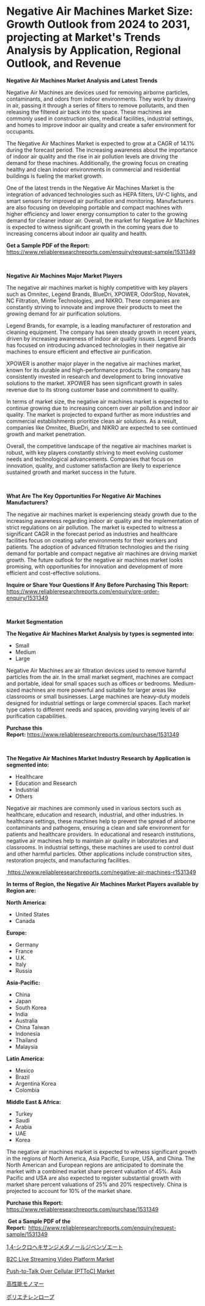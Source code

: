 <p><h1>Negative Air Machines Market Size: Growth Outlook from 2024 to 2031, projecting at Market's Trends Analysis by Application, Regional Outlook, and Revenue</h1></p><p><strong>Negative Air Machines Market Analysis and Latest Trends</strong></p>
<p><p>Negative Air Machines are devices used for removing airborne particles, contaminants, and odors from indoor environments. They work by drawing in air, passing it through a series of filters to remove pollutants, and then releasing the filtered air back into the space. These machines are commonly used in construction sites, medical facilities, industrial settings, and homes to improve indoor air quality and create a safer environment for occupants.</p><p>The Negative Air Machines Market is expected to grow at a CAGR of 14.1% during the forecast period. The increasing awareness about the importance of indoor air quality and the rise in air pollution levels are driving the demand for these machines. Additionally, the growing focus on creating healthy and clean indoor environments in commercial and residential buildings is fueling the market growth.</p><p>One of the latest trends in the Negative Air Machines Market is the integration of advanced technologies such as HEPA filters, UV-C lights, and smart sensors for improved air purification and monitoring. Manufacturers are also focusing on developing portable and compact machines with higher efficiency and lower energy consumption to cater to the growing demand for cleaner indoor air. Overall, the market for Negative Air Machines is expected to witness significant growth in the coming years due to increasing concerns about indoor air quality and health.</p></p>
<p><strong>Get a Sample PDF of the Report:&nbsp;</strong> <a href="https://www.reliableresearchreports.com/enquiry/request-sample/1531349">https://www.reliableresearchreports.com/enquiry/request-sample/1531349</a></p>
<p>&nbsp;</p>
<p><strong>Negative Air Machines Major Market Players</strong></p>
<p><p>The negative air machines market is highly competitive with key players such as Omnitec, Legend Brands, BlueDri, XPOWER, OdorStop, Novatek, NC Filtration, Mintie Technologies, and NIKRO. These companies are constantly striving to innovate and improve their products to meet the growing demand for air purification solutions.</p><p>Legend Brands, for example, is a leading manufacturer of restoration and cleaning equipment. The company has seen steady growth in recent years, driven by increasing awareness of indoor air quality issues. Legend Brands has focused on introducing advanced technologies in their negative air machines to ensure efficient and effective air purification.</p><p>XPOWER is another major player in the negative air machines market, known for its durable and high-performance products. The company has consistently invested in research and development to bring innovative solutions to the market. XPOWER has seen significant growth in sales revenue due to its strong customer base and commitment to quality.</p><p>In terms of market size, the negative air machines market is expected to continue growing due to increasing concern over air pollution and indoor air quality. The market is projected to expand further as more industries and commercial establishments prioritize clean air solutions. As a result, companies like Omnitec, BlueDri, and NIKRO are expected to see continued growth and market penetration.</p><p>Overall, the competitive landscape of the negative air machines market is robust, with key players constantly striving to meet evolving customer needs and technological advancements. Companies that focus on innovation, quality, and customer satisfaction are likely to experience sustained growth and market success in the future.</p></p>
<p>&nbsp;</p>
<p><strong>What Are The Key Opportunities For Negative Air Machines Manufacturers?</strong></p>
<p><p>The negative air machines market is experiencing steady growth due to the increasing awareness regarding indoor air quality and the implementation of strict regulations on air pollution. The market is expected to witness a significant CAGR in the forecast period as industries and healthcare facilities focus on creating safer environments for their workers and patients. The adoption of advanced filtration technologies and the rising demand for portable and compact negative air machines are driving market growth. The future outlook for the negative air machines market looks promising, with opportunities for innovation and development of more efficient and cost-effective solutions.</p></p>
<p><strong>Inquire or Share Your Questions If Any Before Purchasing This Report:</strong> <a href="https://www.reliableresearchreports.com/enquiry/pre-order-enquiry/1531349">https://www.reliableresearchreports.com/enquiry/pre-order-enquiry/1531349</a></p>
<p>&nbsp;</p>
<p><strong>Market Segmentation</strong></p>
<p><strong>The Negative Air Machines Market Analysis by types is segmented into:</strong></p>
<p><ul><li>Small</li><li>Medium</li><li>Large</li></ul></p>
<p><p>Negative Air Machines are air filtration devices used to remove harmful particles from the air. In the small market segment, machines are compact and portable, ideal for small spaces such as offices or bedrooms. Medium-sized machines are more powerful and suitable for larger areas like classrooms or small businesses. Large machines are heavy-duty models designed for industrial settings or large commercial spaces. Each market type caters to different needs and spaces, providing varying levels of air purification capabilities.</p></p>
<p><strong>Purchase this Report:&nbsp;</strong><a href="https://www.reliableresearchreports.com/purchase/1531349">https://www.reliableresearchreports.com/purchase/1531349</a></p>
<p>&nbsp;</p>
<p><strong>The Negative Air Machines Market Industry Research by Application is segmented into:</strong></p>
<p><ul><li>Healthcare</li><li>Education and Research</li><li>Industrial</li><li>Others</li></ul></p>
<p><p>Negative air machines are commonly used in various sectors such as healthcare, education and research, industrial, and other industries. In healthcare settings, these machines help to prevent the spread of airborne contaminants and pathogens, ensuring a clean and safe environment for patients and healthcare providers. In educational and research institutions, negative air machines help to maintain air quality in laboratories and classrooms. In industrial settings, these machines are used to control dust and other harmful particles. Other applications include construction sites, restoration projects, and manufacturing facilities.</p></p>
<p><a href="https://www.reliableresearchreports.com/negative-air-machines-r1531349">&nbsp;https://www.reliableresearchreports.com/negative-air-machines-r1531349</a></p>
<p><strong>In terms of Region, the Negative Air Machines Market Players available by Region are:</strong></p>
<p>
    <p> <strong> North America: </strong>
        <ul>
            <li>United States</li>
            <li>Canada</li>
        </ul>
        </p> 
    <p> <strong> Europe: </strong>
        <ul>
            <li>Germany</li>
            <li>France</li>
            <li>U.K.</li>
            <li>Italy</li>
            <li>Russia</li>
        </ul>
        </p> 
    <p> <strong> Asia-Pacific: </strong>
        <ul>
            <li>China</li>
            <li>Japan</li>
            <li>South Korea</li>
            <li>India</li>
            <li>Australia</li>
            <li>China Taiwan</li>
            <li>Indonesia</li>
            <li>Thailand</li>
            <li>Malaysia</li>
        </ul>
        </p> 
    <p> <strong> Latin America: </strong>
        <ul>
            <li>Mexico</li>
            <li>Brazil</li>
            <li>Argentina Korea</li>
            <li>Colombia</li>
        </ul>
        </p> 
    <p> <strong> Middle East & Africa: </strong>
        <ul>
            <li>Turkey</li>
            <li>Saudi</li>
            <li>Arabia</li>
            <li>UAE</li>
            <li>Korea</li>
        </ul>
    </p>
    </p>
<p><p>The negative air machines market is expected to witness significant growth in the regions of North America, Asia Pacific, Europe, USA, and China. The North American and European regions are anticipated to dominate the market with a combined market share percent valuation of 45%. Asia Pacific and USA are also expected to register substantial growth with market share percent valuations of 25% and 20% respectively. China is projected to account for 10% of the market share.</p></p>
<p><strong>Purchase this Report: </strong><a href="https://www.reliableresearchreports.com/purchase/1531349">https://www.reliableresearchreports.com/purchase/1531349</a></p>
<p>&nbsp;<strong>Get a Sample PDF of the Report:&nbsp;&nbsp;</strong><a href="https://www.reliableresearchreports.com/enquiry/request-sample/1531349">https://www.reliableresearchreports.com/enquiry/request-sample/1531349</a></p>
<p><strong></strong></p>
<p><p><a href="https://medium.com/@graysonwolfe1913/1-4-%E3%82%B7%E3%82%AF%E3%83%AD%E3%83%98%E3%82%AD%E3%82%B5%E3%83%B3%E3%82%B8%E3%83%A1%E3%83%88%E3%83%8E%E3%83%BC%E3%83%AB%E3%82%B8%E3%83%99%E3%83%B3%E3%82%BE%E3%82%A8%E3%83%BC%E3%83%88%E6%A5%AD%E7%95%8C%E3%81%AE%E6%B4%9E%E5%AF%9F-2031%E5%B9%B4%E3%81%BE%E3%81%A7%E3%81%AE%E5%B8%82%E5%A0%B4%E3%81%AE%E8%B2%A1%E5%8B%99%E7%8A%B6%E6%B3%81-%E5%B8%82%E5%A0%B4%E8%A6%8F%E6%A8%A1-%E3%81%8A%E3%82%88%E3%81%B3%E5%8F%8E%E7%9B%8A%E5%88%86%E6%9E%90-0b170825bd7d">1,4-シクロヘキサンジメタノールジベンゾエート</a></p><p><a href="https://github.com/mancsybtousav/Market-Research-Report-List-3/blob/main/b2c-live-streaming-video-platform-market.md">B2C Live Streaming Video Platform Market</a></p><p><a href="https://github.com/josesg55/Market-Research-Report-List-3/blob/main/push-to-talk-over-cellular-pttoc-market.md">Push-to-Talk Over Cellular (PTToC) Market</a></p><p><a href="https://medium.com/@violawzepeda0462024/%E3%82%B0%E3%83%AD%E3%83%BC%E3%83%90%E3%83%AB%E9%AB%98%E6%80%A7%E8%83%BD%E3%83%A2%E3%83%8E%E3%83%9E%E3%83%BC%E5%B8%82%E5%A0%B4%E3%81%AE%E8%A6%8F%E6%A8%A1%E3%81%AF-%E6%A5%AD%E7%95%8C%E3%81%AE%E4%BA%88%E6%B8%AC%E3%81%AB%E3%82%88%E3%82%8B%E3%81%A8-2024%E5%B9%B4%E3%81%8B%E3%82%892031%E5%B9%B4%E3%81%BE%E3%81%A7%E3%81%AE%E9%96%93%E3%81%AB-%E3%81%AE%E5%B9%B4%E5%B9%B3%E5%9D%87%E6%88%90%E9%95%B7%E7%8E%87-cagr-%E3%82%92%E7%B5%8C%E9%A8%93%E3%81%99%E3%82%8B%E3%81%A8%E4%BA%88%E6%83%B3%E3%81%95%E3%82%8C%E3%81%A6%E3%81%84%E3%81%BE%E3%81%99-b4768c4a5637">高性能モノマー</a></p><p><a href="https://github.com/DeonBoer2023/Market-Research-Report-List-1/blob/main/9187496154929.md">ポリエチレンロープ</a></p></p>